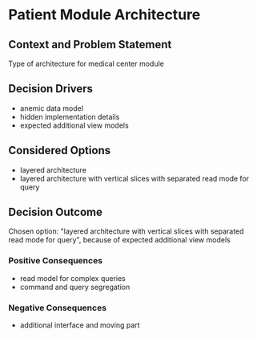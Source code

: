 # Patient Module Architecture


## Context and Problem Statement
Type of architecture for medical center module
## Decision Drivers

* anemic data model
* hidden implementation details 
* expected additional view models  

## Considered Options

* layered architecture 
* layered architecture with vertical slices with separated read mode for query 

## Decision Outcome

Chosen option: "layered architecture with vertical slices with separated read mode for query", 
because of expected additional view models
### Positive Consequences

* read model for complex queries 
* command and query segregation 

### Negative Consequences

* additional interface and moving part 
